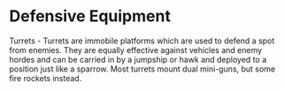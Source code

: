 # Defensive Equipment

Turrets - Turrets are immobile platforms which are used to defend a spot from enemies.  They are equally effective against vehicles and enemy hordes and can be carried in by a jumpship or hawk and deployed to a position just like a sparrow.  Most turrets mount dual mini-guns, but some fire rockets instead.
